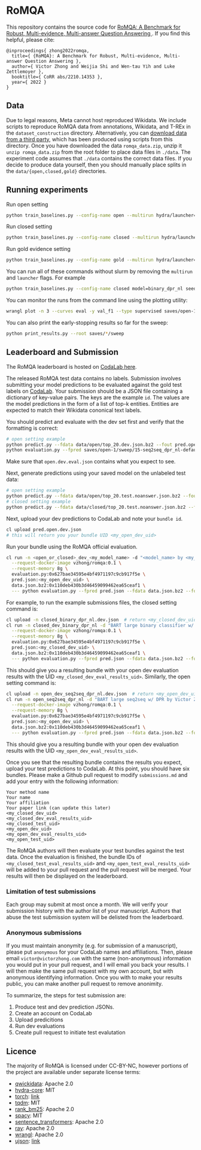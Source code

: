 # RoMQA

This repository contains the source code for [RoMQA: A Benchmark for Robust, Multi-evidence, Multi-answer Question Answering
](https://arxiv.org/abs/2210.14353).
If you find this helpful, please cite:

```
@inproceedings{ zhong2022romqa,
  title={ {RoMQA}: A Benchmark for Robust, Multi-evidence, Multi-answer Question Answering },
  author={ Victor Zhong and Weijia Shi and Wen-tau Yih and Luke Zettlemoyer },
  booktitle={ CoRR abs/2210.14353 },
  year={ 2022 }
}
```


## Data

Due to legal reasons, Meta cannot host reproduced Wikidata.
We include scripts to reproduce RoMQA data from annotations, Wikidata, and T-REx in the `dataset_construction` directory.
Alternatively, you can [download data from a third party](https://s3.us-west-1.wasabisys.com/vzhong-public/RoMQA/romqa_data.zip), which has been produced using scripts from this directory.
Once you have downloaded the data `romqa_data.zip`, unzip it `unzip romqa_data.zip` from the root folder to place data files in `./data`.
The experiment code assumes that `./data` contains the correct data files.
If you decide to produce data yourself, then you should manually place splits in the `data/{open,closed,gold}` directories.


## Running experiments

Run open setting
```bash
python train_baselines.py --config-name open --multirun hydra/launcher=slurm hydra.launcher.partition=<partition> model=seq2seq_nl,seq2seq_dpr_nl hydra.launcher.constraint=volta32gb seed=1,2,3,4,5 project=open-1
```

Run closed setting
```bash
python train_baselines.py --config-name closed --multirun hydra/launcher=slurm hydra.launcher.partition=<partition> model=binary_nl,binary_dpr_nl hydra.launcher.constraint=volta32gb seed=1,2,3,4,5 project=closed-1
```

Run gold evidence setting
```bash
python train_baselines.py --config-name gold --multirun hydra/launcher=slurm hydra.launcher.partition=<partition> model=binary_gold_sent_nl hydra.launcher.constraint=volta32gb seed=1,2,3,4,5 project=gold-1
```

You can run all of these commands without slurm by removing the `multirun` and `launcher` flags.
For example
```bash
python train_baselines.py --config-name closed model=binary_dpr_nl seed=1 project=local-closed-1
```

You can monitor the runs from the command line using the plotting utility:

```bash
wrangl plot -n 3 --curves eval -y val_f1 --type supervised saves/open-1/sweep/*-seq2seq-default*
```

You can also print the early-stopping results so far for the sweep:

```bash
python print_results.py --root saves/*/sweep
```

## Leaderboard and Submission

The RoMQA leaderboard is hosted on [CodaLab here](https://worksheets.codalab.org/worksheets/0xc13c82ceb0414938b758a318dcc21dae).

The released RoMQA test data contains no labels.
Submission involves submitting your model predictions to be evaluated against the gold test labels on [CodaLab](https://worksheets.codalab.org).
Your submission should be a JSON file containing a dictionary of key-value pairs.
The keys are the example `id`.
The values are the model predictions in the form of a list of top-k entities.
Entities are expected to match their Wikidata cononical text labels.

You should predict and evaluate with the dev set first and verify that the formatting is correct:

```bash
# open setting example
python predict.py --fdata data/open/top_20.dev.json.bz2 --fout pred.open.dev.json saves/open-1/sweep/15-seq2seq_dpr_nl-default/
python evaluation.py --fpred saves/open-1/sweep/15-seq2seq_dpr_nl-default/pred.open.dev.json --fdata data/gold/dev.json.bz2 --fout open.dev.eval.json
```

Make sure that `open.dev.eval.json` contains what you expect to see.

Next, generate predictions using your saved model on the unlabeled test data:

```bash
# open setting example
python predict.py --fdata data/open/top_20.test.noanswer.json.bz2 --fout pred.open.test.json saves/open-1/sweep/15-seq2seq_dpr_nl-default/
# closed setting example
python predict.py --fdata data/closed/top_20.test.noanswer.json.bz2 --fout pred.closed.test.json saves/closed-1/sweep/15-binary_dpr_nl-default/
```

Next, upload your dev predictions to CodaLab and note your `bundle id`.

```bash
cl upload pred.open.dev.json
# this will return you your bundle UID <my_open_dev_uid>
```

Run your bundle using the RoMQA official evaluation.

```bash
cl run -n <open_or_closed>_dev_<my_model_name> -d "<model_name> by <my_name> at <my_affiliation>" \
  --request-docker-image vzhong/romqa:0.1 \
  --request-memory 8g \
  evaluation.py:0x627bae34595e4bf4971197c9cb917f5e \
  pred.json:<my_open_dev_uid> \
  data.json.bz2:0x110deb430b3d46459099462ea65ceaf1 \
  --- python evaluation.py --fpred pred.json --fdata data.json.bz2 --fout results.json
```

For example, to run the example submissions files, the closed setting command is:

```bash
cl upload -n closed_binary_dpr_nl.dev.json  # return <my_closed_dev_uid>
cl run -n closed_dev_binary_dpr_nl -d "BART large binary classifier w/ DPR by Victor Zhong at University of Washington" \
  --request-docker-image vzhong/romqa:0.1 \
  --request-memory 8g \
  evaluation.py:0x627bae34595e4bf4971197c9cb917f5e \
  pred.json:<my_closed_dev_uid> \
  data.json.bz2:0x110deb430b3d46459099462ea65ceaf1 \
  --- python evaluation.py --fpred pred.json --fdata data.json.bz2 --fout results.json
```

This should give you a resulting bundle with your open dev evaluation results with the UID
`<my_closed_dev_eval_results_uid>`.
Similarly, the open setting command is:

```bash
cl upload -n open_dev_seq2seq_dpr_nl.dev.json  # return <my_open_dev_uid>
cl run -n open_seq2seq_dpr_nl -d "BART large seq2seq w/ DPR by Victor Zhong at University of Washington" \
  --request-docker-image vzhong/romqa:0.1 \
  --request-memory 8g \
  evaluation.py:0x627bae34595e4bf4971197c9cb917f5e \
  pred.json:<my_open_dev_uid> \
  data.json.bz2:0x110deb430b3d46459099462ea65ceaf1 \
  --- python evaluation.py --fpred pred.json --fdata data.json.bz2 --fout results.json
```

This should give you a resulting bundle with your open dev evaluation results with the UID
`<my_open_dev_eval_results_uid>`.

Once you see that the resulting bundle contains the results you expect, upload your test predictions to CodaLab.
At this point, you should have six bundles.
Please make a Github pull request to modify `submissions.md` and add your entry with the following information:

```
Your method name
Your name
Your affiliation
Your paper link (can update this later)
<my_closed_dev_uid>
<my_closed_dev_eval_results_uid>
<my_closed_test_uid>
<my_open_dev_uid>
<my_open_dev_eval_results_uid>
<my_open_test_uid>
```

The RoMQA authors will then evaluate your test bundles against the test data.
Once the evaluation is finished, the bundle IDs of `<my_closed_test_eval_results_uid>` and `<my_open_test_eval_results_uid>` will be added to your pull request and the pull request will be merged.
Your results will then be displayed on the leaderboard.


### Limitation of test submissions

Each group may submit at most once a month.
We will verify your submission history with the author list of your manuscript.
Authors that abuse the test submission system will be delisted from the leaderboard.


### Anonymous submissions

If you must maintain anonymity (e.g. for submission of a manuscript), please put `anonymous` for your CodaLab names and affiliations.
Then, please email `victor@victorzhong.com` with the same (non-anonymous) information you would put in your pull request, and I will email you back your results.
I will then make the same pull request with my own account, but with anonymous identifying information.
Once you with to make your results public, you can make another pull request to remove anonimity.


To summarize, the steps for test submission are:
1. Produce test and dev prediction JSONs.
2. Create an account on CodaLab
3. Upload predicitions
4. Run dev evaluations
5. Create pull request to initiate test evalutation


## Licence
The majority of RoMQA is licensed under CC-BY-NC, however portions of the project are available under separate license terms:

- [qwickidata](https://github.com/kensho-technologies/qwikidata): Apache 2.0
- [hydra-core](https://github.com/facebookresearch/hydra): MIT
- [torch](https://github.com/pytorch/pytorch): [link](https://github.com/pytorch/pytorch/blob/master/LICENSE)
- [tqdm](https://github.com/tqdm/tqdm): MIT
- [rank_bm25](https://github.com/dorianbrown/rank_bm25): Apache 2.0
- [spacy](https://github.com/explosion/spaCy): MIT
- [sentence_transformers](https://github.com/UKPLab/sentence-transformers): Apache 2.0
- [ray](https://github.com/ray-project/ray): Apache 2.0
- [wrangl](https://github.com/vzhong/wrangl): Apache 2.0
- [ujson](https://github.com/ultrajson/ultrajson): [link](https://github.com/ultrajson/ultrajson/blob/main/LICENSE.txt)
